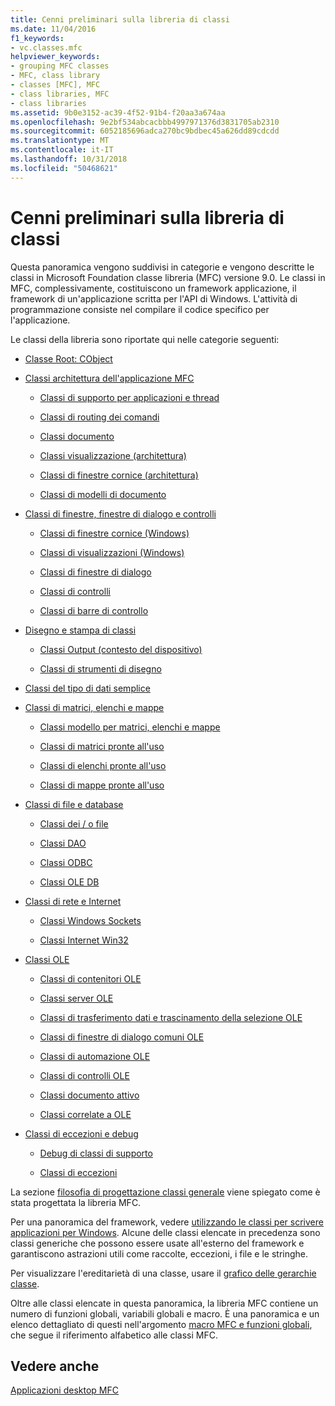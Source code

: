 ```yaml
---
title: Cenni preliminari sulla libreria di classi
ms.date: 11/04/2016
f1_keywords:
- vc.classes.mfc
helpviewer_keywords:
- grouping MFC classes
- MFC, class library
- classes [MFC], MFC
- class libraries, MFC
- class libraries
ms.assetid: 9b0e3152-ac39-4f52-91b4-f20aa3a674aa
ms.openlocfilehash: 9e2bf534abcacbbb4997971376d3831705ab2310
ms.sourcegitcommit: 6052185696adca270bc9bdbec45a626dd89cdcdd
ms.translationtype: MT
ms.contentlocale: it-IT
ms.lasthandoff: 10/31/2018
ms.locfileid: "50468621"
---
```

# <a name="class-library-overview"></a>Cenni preliminari sulla libreria di classi

Questa panoramica vengono suddivisi in categorie e vengono descritte le classi in Microsoft Foundation classe libreria (MFC) versione 9.0. Le classi in MFC, complessivamente, costituiscono un framework applicazione, il framework di un'applicazione scritta per l'API di Windows. L'attività di programmazione consiste nel compilare il codice specifico per l'applicazione.

Le classi della libreria sono riportate qui nelle categorie seguenti:

- [Classe Root: CObject](../mfc/root-class-cobject.md)

- [Classi architettura dell'applicazione MFC](../mfc/mfc-application-architecture-classes.md)

   - [Classi di supporto per applicazioni e thread](../mfc/application-and-thread-support-classes.md)

   - [Classi di routing dei comandi](../mfc/command-routing-classes.md)

   - [Classi documento](../mfc/document-classes.md)

   - [Classi visualizzazione (architettura)](../mfc/view-classes-architecture.md)

   - [Classi di finestre cornice (architettura)](../mfc/frame-window-classes-architecture.md)

   - [Classi di modelli di documento](../mfc/document-template-classes.md)

- [Classi di finestre, finestre di dialogo e controlli](../mfc/window-dialog-and-control-classes.md)

   - [Classi di finestre cornice (Windows)](../mfc/frame-window-classes-windows.md)

   - [Classi di visualizzazioni (Windows)](../mfc/view-classes-windows.md)

   - [Classi di finestre di dialogo](../mfc/dialog-box-classes.md)

   - [Classi di controlli](../mfc/control-classes.md)

   - [Classi di barre di controllo](../mfc/control-bar-classes.md)

- [Disegno e stampa di classi](../mfc/drawing-and-printing-classes.md)

   - [Classi Output (contesto del dispositivo)](../mfc/output-device-context-classes.md)

   - [Classi di strumenti di disegno](../mfc/drawing-tool-classes.md)

- [Classi del tipo di dati semplice](../mfc/simple-data-type-classes.md)

- [Classi di matrici, elenchi e mappe](../mfc/array-list-and-map-classes.md)

   - [Classi modello per matrici, elenchi e mappe](../mfc/template-classes-for-arrays-lists-and-maps.md)

   - [Classi di matrici pronte all'uso](../mfc/ready-to-use-array-classes.md)

   - [Classi di elenchi pronte all'uso](../mfc/ready-to-use-list-classes.md)

   - [Classi di mappe pronte all'uso](../mfc/ready-to-use-map-classes.md)

- [Classi di file e database](../mfc/file-and-database-classes.md)

   - [Classi dei / o file](../mfc/file-i-o-classes.md)

   - [Classi DAO](../mfc/dao-classes.md)

   - [Classi ODBC](../mfc/odbc-classes.md)

   - [Classi OLE DB](../mfc/ole-db-classes.md)

- [Classi di rete e Internet](../mfc/internet-and-networking-classes.md)

   - [Classi Windows Sockets](../mfc/windows-sockets-classes.md)

   - [Classi Internet Win32](../mfc/win32-internet-classes.md)

- [Classi OLE](../mfc/ole-classes.md)

   - [Classi di contenitori OLE](../mfc/ole-container-classes.md)

   - [Classi server OLE](../mfc/ole-server-classes.md)

   - [Classi di trasferimento dati e trascinamento della selezione OLE](../mfc/ole-drag-and-drop-and-data-transfer-classes.md)

   - [Classi di finestre di dialogo comuni OLE](../mfc/ole-common-dialog-classes.md)

   - [Classi di automazione OLE](../mfc/ole-automation-classes.md)

   - [Classi di controlli OLE](../mfc/ole-control-classes.md)

   - [Classi documento attivo](../mfc/active-document-classes.md)

   - [Classi correlate a OLE](../mfc/ole-related-classes.md)

- [Classi di eccezioni e debug](../mfc/debugging-and-exception-classes.md)

   - [Debug di classi di supporto](../mfc/debugging-support-classes.md)

   - [Classi di eccezioni](../mfc/exception-classes.md)

La sezione [filosofia di progettazione classi generale](../mfc/general-class-design-philosophy.md) viene spiegato come è stata progettata la libreria MFC.

Per una panoramica del framework, vedere [utilizzando le classi per scrivere applicazioni per Windows](../mfc/using-the-classes-to-write-applications-for-windows.md). Alcune delle classi elencate in precedenza sono classi generiche che possono essere usate all'esterno del framework e garantiscono astrazioni utili come raccolte, eccezioni, i file e le stringhe.

Per visualizzare l'ereditarietà di una classe, usare il [grafico delle gerarchie classe](../mfc/hierarchy-chart.md).

Oltre alle classi elencate in questa panoramica, la libreria MFC contiene un numero di funzioni globali, variabili globali e macro. È una panoramica e un elenco dettagliato di questi nell'argomento [macro MFC e funzioni globali](../mfc/reference/mfc-macros-and-globals.md), che segue il riferimento alfabetico alle classi MFC.

## <a name="see-also"></a>Vedere anche

[Applicazioni desktop MFC](../mfc/mfc-desktop-applications.md)

